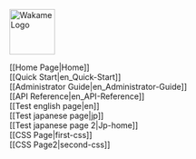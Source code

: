 <span class="float-right"><img src="/axsh/wakame-vdc/wiki/images/wakame-logo.png" alt="Wakame Logo" width="80" height="80"></span>
  
[[Home Page|Home]]  
[[Quick Start|en_Quick-Start]]  
[[Administrator Guide|en_Administrator-Guide]]  
[[API Reference|en_API-Reference]]  
[[Test english page|en]]  
[[Test japanese page|jp]]  
[[Test japanese page 2|Jp-home]]  
[[CSS Page|first-css]]  
[[CSS Page2|second-css]]  
